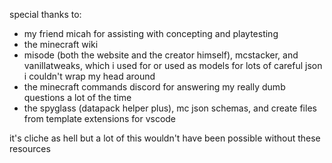 special thanks to:

 - my friend micah for assisting with concepting and playtesting
 - the minecraft wiki
 - misode (both the website and the creator himself), mcstacker, and vanillatweaks, which i used for or used as models for lots of careful json i couldn't wrap my head around
 - the minecraft commands discord for answering my really dumb questions a lot of the time
 - the spyglass (datapack helper plus), mc json schemas, and create files from template extensions for vscode

 it's cliche as hell but a lot of this wouldn't have been possible without these resources